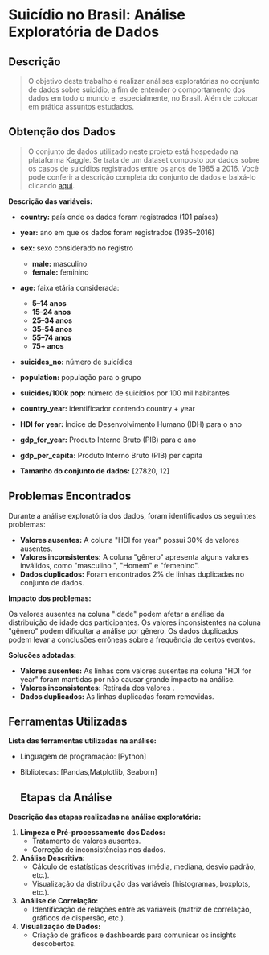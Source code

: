 # Suicídio no Brasil: Análise Exploratória de Dados 

## Descrição
>O objetivo deste trabalho é realizar análises exploratórias no conjunto de dados sobre suicídio, a fim de entender o comportamento dos dados em todo o mundo e, especialmente, no Brasil.
>Além de colocar em prática assuntos estudados.

## Obtenção dos Dados
>O conjunto de dados utilizado neste projeto está hospedado na plataforma Kaggle. Se trata de um dataset composto por dados sobre os casos de suicídios registrados entre os anos de 1985 a 2016. Você pode conferir a descrição completa do conjunto de dados e baixá-lo clicando [aqui](https://www.kaggle.com/datasets/russellyates88/suicide-rates-overview-1985-to-2016).

**Descrição das variáveis:**

* **country:** país onde os dados foram registrados (101 países)
* **year:** ano em que os dados foram registrados (1985–2016)
* **sex:** sexo considerado no registro
    * **male:** masculino
    * **female:** feminino
* **age:** faixa etária considerada:
    * **5–14 anos**
    * **15–24 anos**
    * **25–34 anos**
    * **35–54 anos**
    * **55–74 anos**
    * **75+ anos**
* **suicides_no:** número de suicídios
* **population:** população para o grupo
* **suicides/100k pop:** número de suicídios por 100 mil habitantes
* **country_year:** identificador contendo country + year
* **HDI for year:** Índice de Desenvolvimento Humano (IDH) para o ano
* **gdp_for_year:** Produto Interno Bruto (PIB) para o ano
* **gdp_per_capita:** Produto Interno Bruto (PIB) per capita

* **Tamanho do conjunto de dados:** [27820, 12]
  
## Problemas Encontrados

Durante a análise exploratória dos dados, foram identificados os seguintes problemas:

* **Valores ausentes:** A coluna "HDI for year" possui 30% de valores ausentes.
* **Valores inconsistentes:** A coluna "gênero" apresenta alguns valores inválidos, como "masculino ", "Homem" e "femenino".
* **Dados duplicados:** Foram encontrados 2% de linhas duplicadas no conjunto de dados.

**Impacto dos problemas:**

Os valores ausentes na coluna "idade" podem afetar a análise da distribuição de idade dos participantes. Os valores inconsistentes na coluna "gênero" podem dificultar a análise por gênero. Os dados duplicados podem levar a conclusões errôneas sobre a frequência de certos eventos.

**Soluções adotadas:**

* **Valores ausentes:** As linhas com valores ausentes na coluna "HDI for year" foram mantidas por não causar grande impacto na análise.
* **Valores inconsistentes:** Retirada dos valores  .
* **Dados duplicados:** As linhas duplicadas foram removidas.

## Ferramentas Utilizadas
**Lista das ferramentas utilizadas na análise:**

* Linguagem de programação: [Python]
* Bibliotecas: [Pandas,Matplotlib, Seaborn]

  ## Etapas da Análise

**Descrição das etapas realizadas na análise exploratória:**

1. **Limpeza e Pré-processamento dos Dados:** 
    * Tratamento de valores ausentes.
    * Correção de inconsistências nos dados.
2. **Análise Descritiva:**
    * Cálculo de estatísticas descritivas (média, mediana, desvio padrão, etc.).
    * Visualização da distribuição das variáveis (histogramas, boxplots, etc.).
3. **Análise de Correlação:**
    * Identificação de relações entre as variáveis (matriz de correlação, gráficos de dispersão, etc.).
4. **Visualização de Dados:**
    * Criação de gráficos e dashboards para comunicar os insights descobertos.
  
  
